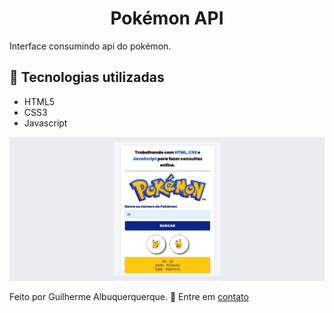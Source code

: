 # <h1 align="center">Pokémon API</h1>

Interface consumindo api do pokémon.

## 🚀 Tecnologias utilizadas

- HTML5
- CSS3
- Javascript

![alt text](img/img.png)



Feito por Guilherme Albuquerquerque. 🤝 Entre em [contato](https://www.linkedin.com/in/guilherme-developer)